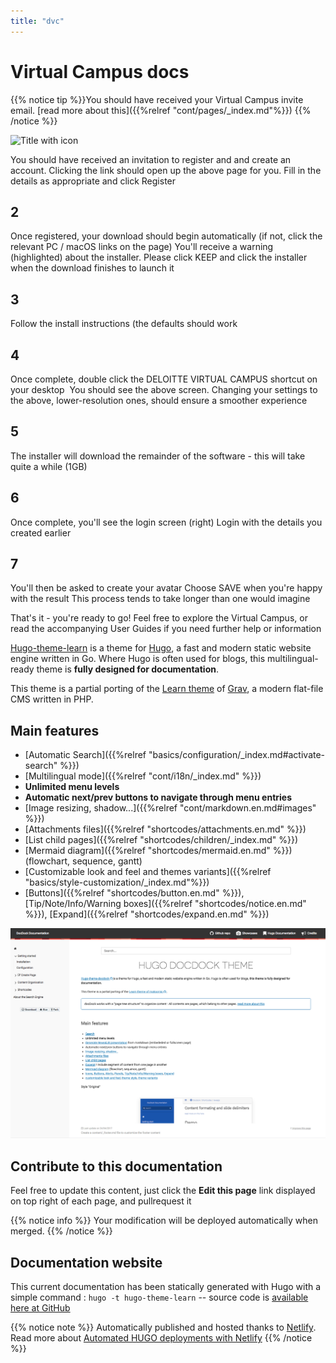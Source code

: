 ```yaml
---
title: "dvc"
---
```


# Virtual Campus docs

{{% notice tip %}}You should have received your Virtual Campus invite email. [read more about this]({{%relref "cont/pages/_index.md"%}}) 
{{% /notice %}}

![Title with icon](/en/media/v0.png)

You should have received an invitation to register and and create an account. Clicking the link should open up the above page for you. Fill in the details as appropriate and click Register

## 2

Once registered, your download should begin automatically (if not, click the relevant PC / macOS links on the page)
You'll receive a warning (highlighted) about the installer. Please click KEEP and click the installer when the download finishes to launch it

## 3

Follow the install instructions (the defaults should work 

## 4 

Once complete, double click the DELOITTE VIRTUAL CAMPUS shortcut on your desktop 
You should see the above screen. Changing your settings to the above, lower-resolution ones, should ensure a smoother experience

## 5

The installer will download the remainder of the software - this will take quite a while (1GB)


## 6

Once complete, you'll see the login screen (right)
Login with the details you created earlier

## 7

You'll then be asked to create your avatar
Choose SAVE when you're happy with the result
This process tends to take longer than one would imagine

That's it - you're ready to go! Feel free to explore the Virtual Campus, or read the accompanying User Guides if you need further help or information

[Hugo-theme-learn](http://github.com/matcornic/hugo-theme-learn) is a theme for [Hugo](https://gohugo.io/), a fast and modern static website engine written in Go. Where Hugo is often used for blogs, this multilingual-ready theme is **fully designed for documentation**.

This theme is a partial porting of the [Learn theme](http://learn.getgrav.org/) of [Grav](https://getgrav.org/), a modern flat-file CMS written in PHP.


## Main features

* [Automatic Search]({{%relref "basics/configuration/_index.md#activate-search" %}})
* [Multilingual mode]({{%relref "cont/i18n/_index.md" %}})
* **Unlimited menu levels**
* **Automatic next/prev buttons to navigate through menu entries**
* [Image resizing, shadow...]({{%relref "cont/markdown.en.md#images" %}})
* [Attachments files]({{%relref "shortcodes/attachments.en.md" %}})
* [List child pages]({{%relref "shortcodes/children/_index.md" %}})
* [Mermaid diagram]({{%relref "shortcodes/mermaid.en.md" %}}) (flowchart, sequence, gantt)
* [Customizable look and feel and themes variants]({{%relref "basics/style-customization/_index.md"%}})
* [Buttons]({{%relref "shortcodes/button.en.md" %}}), [Tip/Note/Info/Warning boxes]({{%relref "shortcodes/notice.en.md" %}}), [Expand]({{%relref "shortcodes/expand.en.md" %}})

![Screenshot](https://github.com/matcornic/hugo-theme-learn/raw/master/images/screenshot.png?width=40pc&classes=shadow)

## Contribute to this documentation
Feel free to update this content, just click the **Edit this page** link displayed on top right of each page, and pullrequest it

{{% notice info %}}
Your modification will be deployed automatically when merged.
{{% /notice %}}

## Documentation website
This current documentation has been statically generated with Hugo with a simple command : `hugo -t hugo-theme-learn` -- source code is [available here at GitHub](https://github.com/matcornic/hugo-theme-learn)

{{% notice note %}}
Automatically published and hosted thanks to [Netlify](https://www.netlify.com/). Read more about [Automated HUGO deployments with Netlify](https://www.netlify.com/blog/2015/07/30/hosting-hugo-on-netlifyinsanely-fast-deploys/)
{{% /notice %}}
